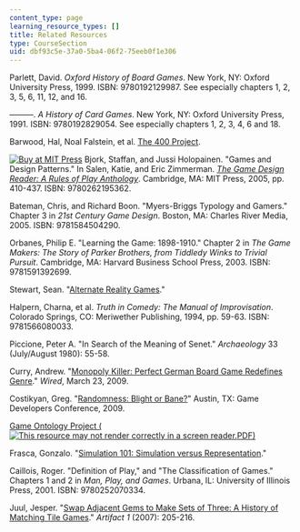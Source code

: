 ```yaml
---
content_type: page
learning_resource_types: []
title: Related Resources
type: CourseSection
uid: dbf93c5e-37a0-5ba4-06f2-75eeb0f1e306
---
```


Parlett, David. _Oxford History of Board Games_. New York, NY: Oxford University Press, 1999. ISBN: 9780192129987. See especially chapters 1, 2, 3, 5, 6, 11, 12, and 16.

———. _A History of Card Games_. New York, NY: Oxford University Press, 1991. ISBN: 9780192829054. See especially chapters 1, 2, 3, 4, 6 and 18.

Barwood, Hal, Noal Falstein, et al. [The 400 Project](http://www.finitearts.com/Pages/400page.html).

[![Buy at MIT Press](/images/mp_logo.gif)](https://mitpress.mit.edu/9780262195362) Bjork, Staffan, and Jussi Holopainen. "Games and Design Patterns." In Salen, Katie, and Eric Zimmerman. [_The Game Design Reader: A Rules of Play Anthology_](https://mitpress.mit.edu/9780262195362). Cambridge, MA: MIT Press, 2005, pp. 410-437. ISBN: 9780262195362.

Bateman, Chris, and Richard Boon. "Myers-Briggs Typology and Gamers." Chapter 3 in _21st Century Game Design_. Boston, MA: Charles River Media, 2005. ISBN: 9781584504290.

Orbanes, Philip E. "Learning the Game: 1898-1910." Chapter 2 in _The Game Makers: The Story of Parker Brothers, from Tiddledy Winks to Trivial Pursuit_. Cambridge, MA: Harvard Business School Press, 2003. ISBN: 9781591392699.

Stewart, Sean. "[Alternate Reality Games](http://www2.bgsu.edu/departments/english/cconline/gaming_issue_2008/Bono_ARG/whatareargs.html)."

Halpern, Charna, et al. _Truth in Comedy: The Manual of Improvisation_. Colorado Springs, CO: Meriwether Publishing, 1994, pp. 59-63. ISBN: 9781566080033.

Piccione, Peter A. "In Search of the Meaning of Senet." _Archaeology_ 33 (July/August 1980): 55-58.

Curry, Andrew. "[Monopoly Killer: Perfect German Board Game Redefines Genre](http://www.wired.com/gaming/gamingreviews/magazine/17-04/mf_settlers?currentPage=all)." _Wired_, March 23, 2009.

Costikyan, Greg. "[Randomness: Blight or Bane?](http://playthisthing.com/randomness-blight-or-bane)" Austin, TX: Game Developers Conference, 2009.

[Game Ontology Project (![This resource may not render correctly in a screen reader.](/images/inacessible.gif)PDF)](https://users.soe.ucsc.edu/~michaelm/publications/zagal-worlds-in-play-2007.pdf)

Frasca, Gonzalo. "[Simulation 101: Simulation versus Representation](http://www.ludology.org/articles/sim1/simulation101.html)."

Caillois, Roger. "Definition of Play," and "The Classification of Games." Chapters 1 and 2 in _Man, Play, and Games_. Urbana, IL: University of Illinois Press, 2001. ISBN: 9780252070334.

Juul, Jesper. "[Swap Adjacent Gems to Make Sets of Three: A History of Matching Tile Games](http://www.jesperjuul.net/text/swapadjacent/)." _Artifact 1_ (2007): 205-216.